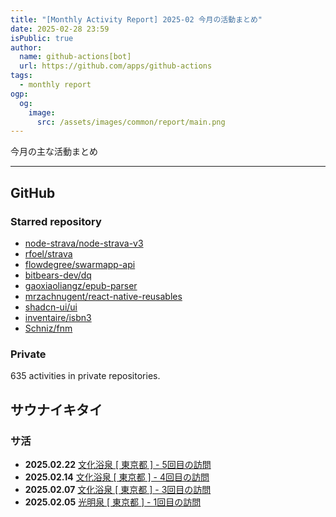 ```yaml
---
title: "[Monthly Activity Report] 2025-02 今月の活動まとめ"
date: 2025-02-28 23:59
isPublic: true
author:
  name: github-actions[bot]
  url: https://github.com/apps/github-actions
tags:
  - monthly report
ogp:
  og:
    image:
      src: /assets/images/common/report/main.png
---
```


今月の主な活動まとめ

***

## GitHub

### Starred repository

- [node-strava/node-strava-v3](https://github.com/node-strava/node-strava-v3)
- [rfoel/strava](https://github.com/rfoel/strava)
- [flowdegree/swarmapp-api](https://github.com/flowdegree/swarmapp-api)
- [bitbears-dev/dq](https://github.com/bitbears-dev/dq)
- [gaoxiaoliangz/epub-parser](https://github.com/gaoxiaoliangz/epub-parser)
- [mrzachnugent/react-native-reusables](https://github.com/mrzachnugent/react-native-reusables)
- [shadcn-ui/ui](https://github.com/shadcn-ui/ui)
- [inventaire/isbn3](https://github.com/inventaire/isbn3)
- [Schniz/fnm](https://github.com/Schniz/fnm)

### Private

635 activities in private repositories.

## サウナイキタイ

### サ活

- **2025.02.22** [文化浴泉 [ 東京都 ] - 5回目の訪問](https://sauna-ikitai.com/saunners/66527/posts/7491149)
- **2025.02.14** [文化浴泉 [ 東京都 ] - 4回目の訪問](https://sauna-ikitai.com/saunners/66527/posts/7448826)
- **2025.02.07** [文化浴泉 [ 東京都 ] - 3回目の訪問](https://sauna-ikitai.com/saunners/66527/posts/7393639)
- **2025.02.05** [光明泉 [ 東京都 ] - 1回目の訪問](https://sauna-ikitai.com/saunners/66527/posts/7383614)